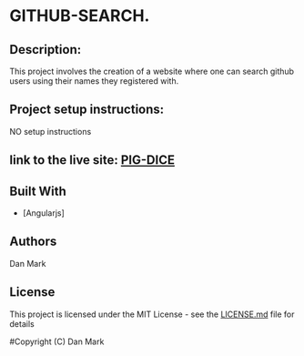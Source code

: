 # GITHUB-SEARCH.

## Description: 
This project involves the creation of a website where one can search github users using their names they registered with.

## Project setup instructions:
NO setup instructions

## link to the live site: <a href="https://markdan58.github.io/github-search/"> PIG-DICE <a>

## Built With

* [Angularjs]

## Authors 
Dan Mark

## License
This project is licensed under the MIT License - see the [LICENSE.md](LICENSE.md) file for details

#Copyright (C) 
Dan Mark